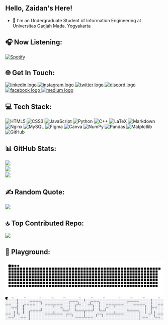 ## Hello, [](https://user-images.githubusercontent.com/18350557/176309783-0785949b-9127-417c-8b55-ab5a4333674e.gif) Zaidan's Here!

- 🏫 I'm an Undergraduate Student of Information Engineering at Universitas Gadjah Mada, Yogyakarta

## 🎧 Now Listening:

[![Spotify](https://spotify-github-profile.kittinanx.com/api/view.svg?uid=ltai7a017f2942mmq0i56l9fn&cover_image=true&theme=default&show_offline=true&background_color=212121&interchange=true&bar_color=53b14f&bar_color_cover=true)](https://spotify-github-profile.kittinanx.com/api/view.svg?uid=ltai7a017f2942mmq0i56l9fn&redirect=true)

## 🌐 Get In Touch:

<div align="left">
  <a href="https://linkedin.com/in/zaidanharith" target="_blank">
    <img src="https://raw.githubusercontent.com/maurodesouza/profile-readme-generator/master/src/assets/icons/social/linkedin/default.svg" width="42" height="30" alt="linkedin logo"  />
  </a>
  <a href="https://instagram.com/zaidanharith_" target="_blank">
    <img src="https://raw.githubusercontent.com/maurodesouza/profile-readme-generator/master/src/assets/icons/social/instagram/default.svg" width="42" height="30" alt="instagram logo"  />
  </a>
  <a href="https://x.com/zaidanharith_" target="_blank">
    <img src="https://raw.githubusercontent.com/maurodesouza/profile-readme-generator/master/src/assets/icons/social/twitter/default.svg" width="42" height="30" alt="twitter logo"  />
  </a>
  <a href="https://discordapp.com/users/762456331587289138" target="_blank">
    <img src="https://raw.githubusercontent.com/maurodesouza/profile-readme-generator/master/src/assets/icons/social/discord/default.svg" width="42" height="30" alt="discord logo"  />
  </a>
  <a href="https://www.facebook.com/zaidanharith27/" target="_blank">
    <img src="https://raw.githubusercontent.com/maurodesouza/profile-readme-generator/master/src/assets/icons/social/facebook/default.svg" width="42" height="30" alt="facebook logo"  />
  </a>
  <a href="https://medium.com/@zaidanharith" target="_blank">
    <img src="https://raw.githubusercontent.com/maurodesouza/profile-readme-generator/master/src/assets/icons/social/medium/default.svg" width="42" height="30" alt="medium logo"  />
  </a>
</div>

## 💻 Tech Stack:

![HTML5](https://img.shields.io/badge/html5-%23E34F26.svg?style=for-the-badge&logo=html5&logoColor=white) ![CSS3](https://img.shields.io/badge/css3-%231572B6.svg?style=for-the-badge&logo=css3&logoColor=white) ![JavaScript](https://img.shields.io/badge/javascript-%23323330.svg?style=for-the-badge&logo=javascript&logoColor=%23F7DF1E) ![Python](https://img.shields.io/badge/python-3670A0?style=for-the-badge&logo=python&logoColor=ffdd54) ![C++](https://img.shields.io/badge/c++-%2300599C.svg?style=for-the-badge&logo=c%2B%2B&logoColor=white) ![LaTeX](https://img.shields.io/badge/latex-%23008080.svg?style=for-the-badge&logo=latex&logoColor=white) ![Markdown](https://img.shields.io/badge/markdown-%23000000.svg?style=for-the-badge&logo=markdown&logoColor=white) ![Nginx](https://img.shields.io/badge/nginx-%23009639.svg?style=for-the-badge&logo=nginx&logoColor=white) ![MySQL](https://img.shields.io/badge/mysql-4479A1.svg?style=for-the-badge&logo=mysql&logoColor=white) ![Figma](https://img.shields.io/badge/figma-%23F24E1E.svg?style=for-the-badge&logo=figma&logoColor=white) ![Canva](https://img.shields.io/badge/Canva-%2300C4CC.svg?style=for-the-badge&logo=Canva&logoColor=white) ![NumPy](https://img.shields.io/badge/numpy-%23013243.svg?style=for-the-badge&logo=numpy&logoColor=white) ![Pandas](https://img.shields.io/badge/pandas-%23150458.svg?style=for-the-badge&logo=pandas&logoColor=white) ![Matplotlib](https://img.shields.io/badge/Matplotlib-%23ffffff.svg?style=for-the-badge&logo=Matplotlib&logoColor=black) ![GitHub](https://img.shields.io/badge/github-%23121011.svg?style=for-the-badge&logo=github&logoColor=white)

## 📊 GitHub Stats:

![](https://github-readme-stats-lake-tau-65.vercel.app/api?username=zaidanharith&theme=nightowl&hide_border=false&include_all_commits=true&count_private=false)<br/>
![](https://nirzak-streak-stats.vercel.app/?user=zaidanharith&theme=nightowl&hide_border=false)<br/>
![](https://github-readme-stats.vercel.app/api/top-langs/?username=zaidanharith&theme=nightowl&hide_border=false&include_all_commits=true&count_private=false&layout=compact)

## ✍️ Random Quote:

![](https://quotes-github-readme.vercel.app/api?type=vertical&theme=nightowl)

## 🔝 Top Contributed Repo:

![](https://github-contributor-stats.vercel.app/api?username=zaidanharith&limit=5&theme=nightowl&combine_all_yearly_contributions=true)

## 🛝 Playground:

<picture>
  <source media="(prefers-color-scheme: dark)" srcset="https://raw.githubusercontent.com/zaidanharith/zaidanharith/output/github-snake-dark.svg" />
  <source media="(prefers-color-scheme: light)" srcset="https://raw.githubusercontent.com/zaidanharith/zaidanharith/output/github-snake.svg" />
  <img alt="github-snake" src="https://raw.githubusercontent.com/zaidanharith/zaidanharith/output/github-snake.svg" />
</picture>

<picture>
  <source media="(prefers-color-scheme: dark)" srcset="https://raw.githubusercontent.com/zaidanharith/zaidanharith/output/pacman-contribution-graph-dark.svg">
  <source media="(prefers-color-scheme: light)" srcset="https://raw.githubusercontent.com/zaidanharith/zaidanharith/output/pacman-contribution-graph.svg">
  <img alt="pacman contribution graph" src="https://raw.githubusercontent.com/zaidanharith/zaidanharith/output/pacman-contribution-graph.svg">
</picture>
